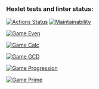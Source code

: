 ### Hexlet tests and linter status:
[![Actions Status](https://github.com/Kaminor/java-project-61/actions/workflows/hexlet-check.yml/badge.svg)](https://github.com/Kaminor/java-project-61/actions) [![Maintainability](https://api.codeclimate.com/v1/badges/95f2076502922461e1d2/maintainability)](https://codeclimate.com/github/Kaminor/java-project-61/maintainability)

[![Game Even](https://asciinema.org/a/CjYPYNG5WYv89SNNaJkYavIXK.svg)](https://asciinema.org/a/CjYPYNG5WYv89SNNaJkYavIXK)

[![Game Calc](https://asciinema.org/a/StIkDo52SWoUKqyqdhmFkH46q.svg)](https://asciinema.org/a/StIkDo52SWoUKqyqdhmFkH46q)

[![Game GCD](https://asciinema.org/a/KQY7hISXRHbQl8XB5PRZf5Om6.svg)](https://asciinema.org/a/KQY7hISXRHbQl8XB5PRZf5Om6)

[![Game Progression](https://asciinema.org/a/pyWcAxTePCoYbmYt8s9sYHghb.svg)](https://asciinema.org/a/pyWcAxTePCoYbmYt8s9sYHghb)

[![Game Prime](https://asciinema.org/a/mptibDdYqTo9jcTsdkseFq8EX.svg)](https://asciinema.org/a/mptibDdYqTo9jcTsdkseFq8EX)